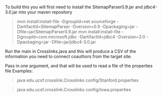 To build this you will first need to install the SitemapParser0.9.jar and jdbc4-3.0.jar into your maven repository
>mvn install:install-file -DgroupId=net.sourceforge -DartifactId=SitemapParser -Dversion=0.9 -Dpackaging=jar -Dfile=jar/SitemapParser0.9.jar
>mvn install:install-file -DgroupId=com.microsoft.jdbc -DartifactId=jdbc4 -Dversion=3.0 -Dpackaging=jar -Dfile=jar/jdbc4-3.0.jar 

Run the main in Crosslinks.java and this will produce a CSV of the information you need to 
connect coauthors from the target site.  

Pass in one argument, and that will be used to read a file of the properties file
Examples:
>java edu.ucsf.crosslink.Crosslinks config/Stanford.properties

>java edu.ucsf.crosslink.Crosslinks config/Iowa.properties